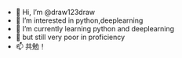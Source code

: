 - 👋 Hi, I’m @draw123draw
- 👀 I’m interested in python,deeplearning
- 🌱 I’m currently learning python and deeplearning
- 💞️ but still very poor in proficiency
- 📫 共勉！

<!---
draw123draw/draw123draw is a ✨ special ✨ repository because its `README.md` (this file) appears on your GitHub profile.
You can click the Preview link to take a look at your changes.
--->
